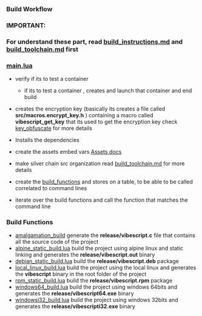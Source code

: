 ### Build Workflow
### IMPORTANT:
### For understand these part, read [build_instructions.md](/docs/build_instructions.md) and [build_toolchain.md](/docs/build_toolchain.md) first

### [main.lua](/build/main.lua)
- verify if its to test a container 
  - if its to test a container , creates and launch that container and end build

- creates the encryption key (basically its creates a file called **src/macros.encrypt_key.h** ) containing 
  a macro called **vibescript_get_key** that its used to get the encryption key 
  check [key_obfuscate](https://github.com/OUIsolutions/key_obfuscate) for more details
  
- Installs the dependencies
- create the assets embed vars [Assets docs](/assets/docs/assets_embed_vars.md)
- make silver chain src organization read [build_toolchain.md](/assets/docs/build_toolchain.md) for more details
- create the [build_functions](/build/build_funcs.lua) and stores on a table, to be able to be called correlated to command lines
- iterate over the build functions and call the function that matches the command line

### Build Functions

- [amalgamation_build](/build/build/amalgamation_build.lua) generate the **release/vibescript.c** file that contains all the source code of the project
- [alpine_static_build.lua](/build/build/alpine_static_build.lua) build the project using alpine linux and static linking and generates the **release/vibescript.out** binary
- [debian_static_build.lua](/build/build/debian_static_build.lua) build the **release/vibescript.deb** package
- [local_linux_build.lua](/build/build/local_linux_build.lua) build the project using the local linux and generates the **vibescript** binary in the root folder of the project
- [rpm_static_build.lua](/build/build/rpm_static_build.lua) build the **release/vibescript.rpm** package
- [windows64_build.lua](/build/build/windows64_build.lua) build the project using windows 64bits and generates the **release/vibescript64.exe** binary
- [windowsi32_build.lua](/build/build/windowsi32_build.lua) build the project using windows 32bits and generates the **release/vibescripti32.exe** binary